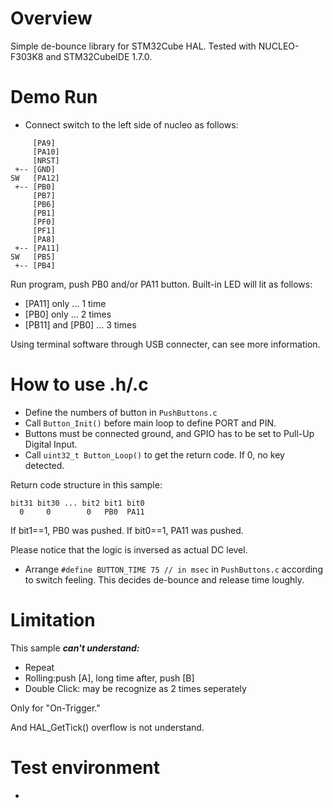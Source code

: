# Overview
Simple de-bounce library for STM32Cube HAL.
Tested with NUCLEO-F303K8 and STM32CubeIDE 1.7.0.

# Demo Run

- Connect switch to the left side of nucleo as follows:

```
     [PA9]
     [PA10]
     [NRST]
 +-- [GND]
SW   [PA12]
 +-- [PB0]
     [PB7]
     [PB6]
     [PB1]
     [PF0]
     [PF1]
     [PA8]
 +-- [PA11]
SW   [PB5]
 +-- [PB4]
```

Run program, push PB0 and/or PA11 button. Built-in LED will lit as follows:

- [PA11] only ... 1 time
- [PB0] only ... 2 times
- [PB11] and [PB0] ... 3 times

Using terminal software through USB connecter, can see more information.

# How to use .h/.c

- Define the numbers of button in ```PushButtons.c```
- Call `Button_Init()` before main loop to define PORT and PIN.
- Buttons must be connected ground, and GPIO has to be set to Pull-Up Digital Input.
- Call `uint32_t Button_Loop()` to get the return code. If 0, no key detected.

Return code structure in this sample:
```
bit31 bit30 ... bit2 bit1 bit0
  0     0        0   PB0  PA11
```

If bit1==1, PB0 was pushed.
If bit0==1, PA11 was pushed.

Please notice that the logic is inversed as actual DC level.

- Arrange  ```#define BUTTON_TIME 75 // in msec``` in ```PushButtons.c``` according to switch feeling. This decides de-bounce and release time loughly.

# Limitation

This sample ***can't understand:***
- Repeat
- Rolling:push [A], long time after, push [B]
-  Double Click: may be recognize as 2 times seperately

Only for "On-Trigger."

And HAL_GetTick() overflow is not understand.

# Test environment
- 
